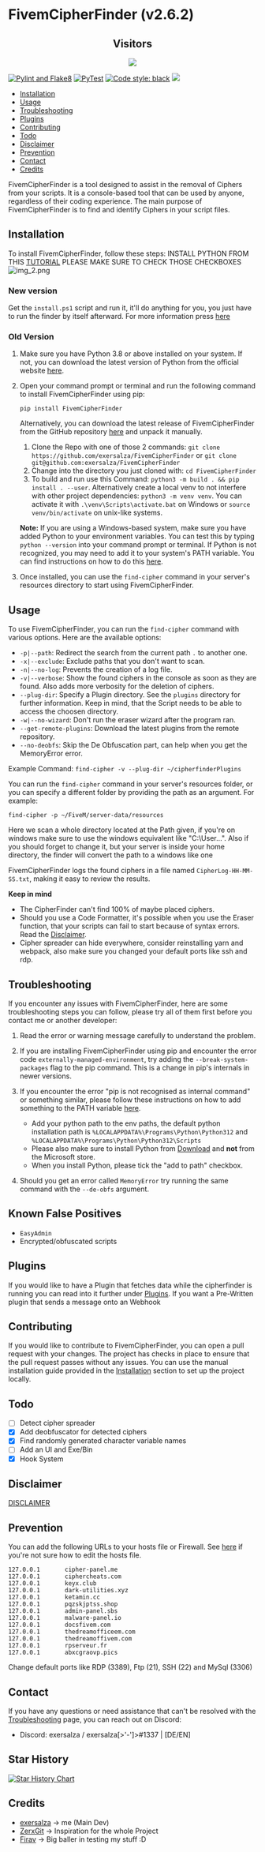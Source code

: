 # FivemCipherFinder (v2.6.2)

<div align="center">
    <h2> Visitors </h2>
    <img src="https://profile-counter.glitch.me/FivemCipherFinder/count.svg" />
</div>

[![Pylint and Flake8](https://github.com/exersalza/FivemCipherFinder/actions/workflows/pylint.yml/badge.svg)](https://github.com/exersalza/FivemCipherFinder/actions/workflows/pylint.yml)
[![PyTest](https://github.com/exersalza/FivemCipherFinder/actions/workflows/pytest.yml/badge.svg)](https://github.com/exersalza/FivemCipherFinder/actions/workflows/pytest.yml)
[![Code style: black](https://img.shields.io/badge/code%20style-black-000000.svg)](https://github.com/psf/black)
![](https://tokei.rs/b1/github/exersalza/fivemcipherfinder)


- [Installation](#installation)
- [Usage](#Usage)
- [Troubleshooting](#Troubleshooting)
- [Plugins](#Plugins)
- [Contributing](#Contributing)
- [Todo](#todo)
- [Disclaimer](#Disclaimer)
- [Prevention](#Prevention)
- [Contact](#Contact)
- [Credits](#Credits)


FivemCipherFinder is a tool designed to assist in the removal of Ciphers from your scripts. It is a console-based tool that can be used by anyone, regardless of their coding experience. The main purpose of FivemCipherFinder is to find and identify Ciphers in your script files.

## Installation

To install FivemCipherFinder, follow these steps:
INSTALL PYTHON FROM THIS [TUTORIAL](https://phoenixnap.com/kb/how-to-install-python-3-windows)
PLEASE MAKE SURE TO CHECK THOSE CHECKBOXES
![img_2.png](img_2.png)

### New version
Get the `install.ps1` script and run it, it'll do anything for you, you just have to run the finder by itself afterward. For more information press [here](POWERSHELL_INSTALL.md)

### Old Version
1. Make sure you have Python 3.8 or above installed on your system. If not, you can download the latest version of Python from the official website [here](https://python.org/downloads/).

2. Open your command prompt or terminal and run the following command to install FivemCipherFinder using pip:
   ```
   pip install FivemCipherFinder
   ```

   Alternatively, you can download the latest release of FivemCipherFinder from the GitHub repository [here](https://github.com/exersalza/FivemCipherFinder/releases) and unpack it manually.
   1. Clone the Repo with one of those 2 commands: `git clone https://github.com/exersalza/FivemCipherFinder` or `git clone git@github.com:exersalza/FivemCipherFinder`
   2. Change into the directory you just cloned with: `cd FivemCipherFinder`
   3. To build and run use this Command: `python3 -m build . && pip install . --user`. Alternatively create a local venv to not interfere with other project dependencies: `python3 -m venv venv`. You can activate it with `.\venv\Scripts\activate.bat` on Windows or `source venv/bin/activate` on unix-like systems.

   **Note:** If you are using a Windows-based system, make sure you have added Python to your environment variables. You can test this by typing `python --version` into your command prompt or terminal. If Python is not recognized, you may need to add it to your system's PATH variable. You can find instructions on how to do this [here](https://www.architectryan.com/2018/03/17/add-to-the-path-on-windows-10/).

3. Once installed, you can use the `find-cipher` command in your server's resources directory to start using FivemCipherFinder.

## Usage

To use FivemCipherFinder, you can run the `find-cipher` command with various options. Here are the available options:

- `-p|--path`: Redirect the search from the current path `.` to another one.
- `-x|--exclude`: Exclude paths that you don't want to scan.
- `-n|--no-log`: Prevents the creation of a log file.
- `-v|--verbose`: Show the found ciphers in the console as soon as they are found. Also adds more verbosity for the deletion of ciphers.
- `--plug-dir`: Specify a Plugin directory. See the `plugins` directory for further information. Keep in mind, that the Script needs to be able to access the choosen directory.
- `-w|--no-wizard`: Don't run the eraser wizard after the program ran.
- `--get-remote-plugins`: Download the latest plugins from the remote repository.
- `--no-deobfs`: Skip the De Obfuscation part, can help when you get the MemoryError error.

Example Command: `find-cipher -v --plug-dir ~/cipherfinderPlugins`

You can run the `find-cipher` command in your server's resources folder, or you can specify a different folder by providing the path as an argument. For example:

```
find-cipher -p ~/FiveM/server-data/resources
```
Here we scan a whole directory located at the Path given, if you're on windows make sure to use the windows equivalent like "C:\User\...". Also if you should forget to change it, but your server is inside your home directory, the finder will convert the path to a windows like one


FivemCipherFinder logs the found ciphers in a file named `CipherLog-HH-MM-SS.txt`, making it easy to review the results.

**Keep in mind**
- The CipherFinder can't find 100% of maybe placed ciphers.
- Should you use a Code Formatter, it's possible when you use the Eraser function, that your scripts can fail to start because of syntax errors. Read the [Disclaimer](#Disclaimer).
- Cipher spreader can hide everywhere, consider reinstalling yarn and webpack, also make sure you changed your default ports like ssh and rdp.

## Troubleshooting

If you encounter any issues with FivemCipherFinder, here are some troubleshooting steps you can follow, please try all of them first before you contact me or another developer:

1. Read the error or warning message carefully to understand the problem.

2. If you are installing FivemCipherFinder using pip and encounter the error code `externally-managed-environment`, try adding the `--break-system-packages` flag to the pip command. This is a change in pip's internals in newer versions.

3. If you encounter the error "pip is not recognised as internal command" or something similar, please follow these instructions on how to add something to the PATH variable [here](https://www.architectryan.com/2018/03/17/add-to-the-path-on-windows-10/).
   * Add your python path to the env paths, the default python installation path is `%LOCALAPPDATA%\Programs\Python\Python312` and `%LOCALAPPDATA%\Programs\Python\Python312\Scripts`
   * Please also make sure to install Python from [Download](https://python.org/downloads/) and **not** from the Microsoft store.
   * When you install Python, please tick the "add to path" checkbox.

4. Should you get an error called `MemoryError` try running the same command with the `--de-obfs` argument.

## Known False Positives

- `EasyAdmin`
- Encrypted/obfuscated scripts

## Plugins

If you would like to have a Plugin that fetches data while the cipherfinder is running you can read into it further under [Plugins](plugins/README.md).
If you want a Pre-Written plugin that sends a message onto an Webhook

## Contributing

If you would like to contribute to FivemCipherFinder, you can open a pull request with your changes. The project has checks in place to ensure that the pull request passes without any issues. You can use the manual installation guide provided in the [Installation](#Installation) section to set up the project locally.

## Todo

- [ ] Detect cipher spreader
- [x] Add deobfuscator for detected ciphers
- [x] Find randomly generated character variable names
- [ ] Add an UI and Exe/Bin
- [x] Hook System

## Disclaimer
[DISCLAIMER](DISCLAIMER.md)


## Prevention

You can add the following URLs to your hosts file or Firewall. See [here](https://docs.rackspace.com/docs/modify-your-hosts-file) if you're not sure how to edit the hosts file.

```
127.0.0.1       cipher-panel.me
127.0.0.1       ciphercheats.com
127.0.0.1       keyx.club
127.0.0.1       dark-utilities.xyz
127.0.0.1       ketamin.cc
127.0.0.1       pqzskjptss.shop
127.0.0.1       admin-panel.sbs
127.0.0.1       malware-panel.io
127.0.0.1       docsfivem.com
127.0.0.1       thedreamofficeem.com
127.0.0.1       thedreamoffivem.com
127.0.0.1       rpserveur.fr
127.0.0.1       abxcgraovp.pics
```

Change default ports like RDP (3389), Ftp (21), SSH (22) and MySql (3306)

## Contact

If you have any questions or need assistance that can't be resolved with the [Troubleshooting](#troubleshooting) page, you can reach out on Discord:

- Discord: exersalza / exersalza[>'-']>#1337 | [DE/EN]

## Star History
<a href="https://star-history.com/#exersalza/fivemcipherfinder&Date">
  <picture>
    <source media="(prefers-color-scheme: dark)" srcset="https://api.star-history.com/svg?repos=exersalza/fivemcipherfinder&type=Date&theme=dark" />
    <source media="(prefers-color-scheme: light)" srcset="https://api.star-history.com/svg?repos=exersalza/fivemcipherfinder&type=Date" />
    <img alt="Star History Chart" src="https://api.star-history.com/svg?repos=exersalza/fivemcipherfinder&type=Date" />
  </picture>
</a>


## Credits
- [exersalza](https://github.com/exersalza) -> me (Main Dev)
- [ZerxGit](https://github.com/ZerxGit) -> Inspiration for the whole Project
- [Firav](https://github.com/Firav) -> Big baller in testing my stuff :D

